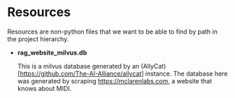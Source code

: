 # Resources

Resources are non-python files that we want to be able to find by path in the project hierarchy.

- **rag\_website\_milvus.db**

    This is a milvus database generated by an (AllyCat)[https://github.com/The-AI-Alliance/allycat] instance.
	The database here was generated by scraping https://mclarenlabs.com, a website that knows about MIDI.
